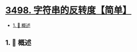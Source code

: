 # [3498. 字符串的反转度【简单】](https://github.com/Tdahuyou/TNotes.leetcode/tree/main/notes/3498.%20%E5%AD%97%E7%AC%A6%E4%B8%B2%E7%9A%84%E5%8F%8D%E8%BD%AC%E5%BA%A6%E3%80%90%E7%AE%80%E5%8D%95%E3%80%91)

<!-- region:toc -->

- [1. 📝 概述](#1--概述)

<!-- endregion:toc -->

## 1. 📝 概述
